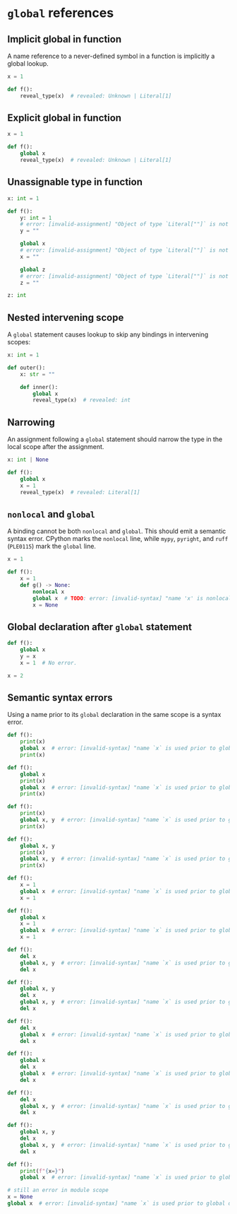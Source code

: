 # `global` references

## Implicit global in function

A name reference to a never-defined symbol in a function is implicitly a global lookup.

```py
x = 1

def f():
    reveal_type(x)  # revealed: Unknown | Literal[1]
```

## Explicit global in function

```py
x = 1

def f():
    global x
    reveal_type(x)  # revealed: Unknown | Literal[1]
```

## Unassignable type in function

```py
x: int = 1

def f():
    y: int = 1
    # error: [invalid-assignment] "Object of type `Literal[""]` is not assignable to `int`"
    y = ""

    global x
    # error: [invalid-assignment] "Object of type `Literal[""]` is not assignable to `int`"
    x = ""

    global z
    # error: [invalid-assignment] "Object of type `Literal[""]` is not assignable to `int`"
    z = ""

z: int
```

## Nested intervening scope

A `global` statement causes lookup to skip any bindings in intervening scopes:

```py
x: int = 1

def outer():
    x: str = ""

    def inner():
        global x
        reveal_type(x)  # revealed: int
```

## Narrowing

An assignment following a `global` statement should narrow the type in the local scope after the
assignment.

```py
x: int | None

def f():
    global x
    x = 1
    reveal_type(x)  # revealed: Literal[1]
```

## `nonlocal` and `global`

A binding cannot be both `nonlocal` and `global`. This should emit a semantic syntax error. CPython
marks the `nonlocal` line, while `mypy`, `pyright`, and `ruff` (`PLE0115`) mark the `global` line.

```py
x = 1

def f():
    x = 1
    def g() -> None:
        nonlocal x
        global x  # TODO: error: [invalid-syntax] "name 'x' is nonlocal and global"
        x = None
```

## Global declaration after `global` statement

```py
def f():
    global x
    y = x
    x = 1  # No error.

x = 2
```

## Semantic syntax errors

Using a name prior to its `global` declaration in the same scope is a syntax error.

```py
def f():
    print(x)
    global x  # error: [invalid-syntax] "name `x` is used prior to global declaration"
    print(x)

def f():
    global x
    print(x)
    global x  # error: [invalid-syntax] "name `x` is used prior to global declaration"
    print(x)

def f():
    print(x)
    global x, y  # error: [invalid-syntax] "name `x` is used prior to global declaration"
    print(x)

def f():
    global x, y
    print(x)
    global x, y  # error: [invalid-syntax] "name `x` is used prior to global declaration"
    print(x)

def f():
    x = 1
    global x  # error: [invalid-syntax] "name `x` is used prior to global declaration"
    x = 1

def f():
    global x
    x = 1
    global x  # error: [invalid-syntax] "name `x` is used prior to global declaration"
    x = 1

def f():
    del x
    global x, y  # error: [invalid-syntax] "name `x` is used prior to global declaration"
    del x

def f():
    global x, y
    del x
    global x, y  # error: [invalid-syntax] "name `x` is used prior to global declaration"
    del x

def f():
    del x
    global x  # error: [invalid-syntax] "name `x` is used prior to global declaration"
    del x

def f():
    global x
    del x
    global x  # error: [invalid-syntax] "name `x` is used prior to global declaration"
    del x

def f():
    del x
    global x, y  # error: [invalid-syntax] "name `x` is used prior to global declaration"
    del x

def f():
    global x, y
    del x
    global x, y  # error: [invalid-syntax] "name `x` is used prior to global declaration"
    del x

def f():
    print(f"{x=}")
    global x  # error: [invalid-syntax] "name `x` is used prior to global declaration"

# still an error in module scope
x = None
global x  # error: [invalid-syntax] "name `x` is used prior to global declaration"
```
